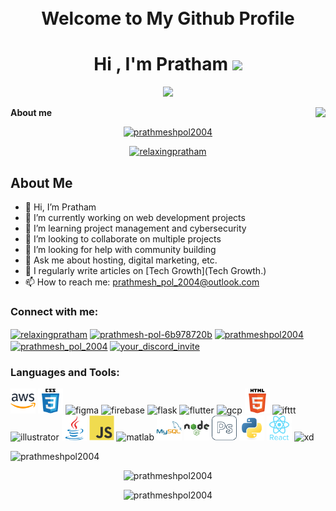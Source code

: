 <h1 align="Center">
    <br>
    Welcome to My Github Profile 
  <br>
</h1>


<h1 align="center"><b>Hi , I'm Pratham </b><img src="https://media.giphy.com/media/hvRJCLFzcasrR4ia7z/giphy.gif" width="35"></h1>

<p align="center">
  <a href="https://github.com/DenverCoder1/readme-typing-svg"><img src="https://readme-typing-svg.herokuapp.com?font=Time+New+Roman&color=cyan&size=25&center=true&vCenter=true&width=600&height=100&lines=UI/UX+Student,;Bug+Bounty+Hunter,;Content+Writer,;Active+Learner/Researcher..<3"></a>
</p>

**About me**
<picture> <img align="right" src="[https://media.giphy.com/media/HW3T1wWW3z2Ff2cpXO/giphy.gif](https://tenor.com/9wUn.gif)"></picture>

<p align="center">
  <a href="https://github.com/ryo-ma/github-profile-trophy"><img src="https://github-profile-trophy.vercel.app/?username=prathmeshpol2004" alt="prathmeshpol2004" /></a>
</p>

<p align="center">
  <a href="https://twitter.com/relaxingpratham" target="blank"><img src="https://img.shields.io/twitter/follow/relaxingpratham?logo=twitter&style=for-the-badge" alt="relaxingpratham" /></a>
</p>

## About Me

- 👋 Hi, I’m Pratham
- 👀 I’m currently working on web development projects
- 🌱 I’m learning project management and cybersecurity
- 👯 I’m looking to collaborate on multiple projects
- 🤝 I’m looking for help with community building
- 💬 Ask me about hosting, digital marketing, etc.
- 📝 I regularly write articles on [Tech Growth](Tech Growth.)
- 📫 How to reach me: [prathmesh_pol_2004@outlook.com](mailto:prathmesh_pol_2004@outlook.com)

<h3 align="left">Connect with me:</h3>
<p align="left">
  <a href="https://twitter.com/relaxingpratham" target="blank"><img align="center" src="https://raw.githubusercontent.com/rahuldkjain/github-profile-readme-generator/master/src/images/icons/Social/twitter.svg" alt="relaxingpratham" height="30" width="40" /></a>
  <a href="https://linkedin.com/in/prathmesh-pol-6b978720b" target="blank"><img align="center" src="https://raw.githubusercontent.com/rahuldkjain/github-profile-readme-generator/master/src/images/icons/Social/linked-in-alt.svg" alt="prathmesh-pol-6b978720b" height="30" width="40" /></a>
  <a href="https://codesandbox.com/prathmeshpol2004" target="blank"><img align="center" src="https://raw.githubusercontent.com/rahuldkjain/github-profile-readme-generator/master/src/images/icons/Social/codesandbox.svg" alt="prathmeshpol2004" height="30" width="40" /></a>
  <a href="https://instagram.com/prathmesh_pol_2004" target="blank"><img align="center" src="https://raw.githubusercontent.com/rahuldkjain/github-profile-readme-generator/master/src/images/icons/Social/instagram.svg" alt="prathmesh_pol_2004" height="30" width="40" /></a>
  <a href="https://discord.gg/your_discord_invite" target="blank"><img align="center" src="https://raw.githubusercontent.com/rahuldkjain/github-profile-readme-generator/master/src/images/icons/Social/discord.svg" alt="your_discord_invite" height="30" width="40" /></a>
</p>

<h3 align="left">Languages and Tools:</h3>
<p align="left">
  <img src="https://raw.githubusercontent.com/devicons/devicon/master/icons/amazonwebservices/amazonwebservices-original-wordmark.svg" alt="aws" width="40" height="40"/>
  <img src="https://raw.githubusercontent.com/devicons/devicon/master/icons/css3/css3-original-wordmark.svg" alt="css3" width="40" height="40"/>
  <img src="https://www.vectorlogo.zone/logos/figma/figma-icon.svg" alt="figma" width="40" height="40"/>
  <img src="https://www.vectorlogo.zone/logos/firebase/firebase-icon.svg" alt="firebase" width="40" height="40"/>
  <img src="https://www.vectorlogo.zone/logos/pocoo_flask/pocoo_flask-icon.svg" alt="flask" width="40" height="40"/>
  <img src="https://www.vectorlogo.zone/logos/flutterio/flutterio-icon.svg" alt="flutter" width="40" height="40"/>
  <img src="https://www.vectorlogo.zone/logos/google_cloud/google_cloud-icon.svg" alt="gcp" width="40" height="40"/>
  <img src="https://raw.githubusercontent.com/devicons/devicon/master/icons/html5/html5-original-wordmark.svg" alt="html5" width="40" height="40"/>
  <img src="https://www.vectorlogo.zone/logos/ifttt/ifttt-ar21.svg" alt="ifttt" width="40" height="40"/>
  <img src="https://www.vectorlogo.zone/logos/adobe_illustrator/adobe_illustrator-icon.svg" alt="illustrator" width="40" height="40"/>
  <img src="https://raw.githubusercontent.com/devicons/devicon/master/icons/java/java-original.svg" alt="java" width="40" height="40"/>
  <img src="https://raw.githubusercontent.com/devicons/devicon/master/icons/javascript/javascript-original.svg" alt="javascript" width="40" height="40"/>
  <img src="https://upload.wikimedia.org/wikipedia/commons/2/21/Matlab_Logo.png" alt="matlab" width="40" height="40"/>
  <img src="https://raw.githubusercontent.com/devicons/devicon/master/icons/mysql/mysql-original-wordmark.svg" alt="mysql" width="40" height="40"/>
  <img src="https://raw.githubusercontent.com/devicons/devicon/master/icons/nodejs/nodejs-original-wordmark.svg" alt="nodejs" width="40" height="40"/>
  <img src="https://raw.githubusercontent.com/devicons/devicon/master/icons/photoshop/photoshop-line.svg" alt="photoshop" width="40" height="40"/>
  <img src="https://raw.githubusercontent.com/devicons/devicon/master/icons/python/python-original.svg" alt="python" width="40" height="40"/>
  <img src="https://raw.githubusercontent.com/devicons/devicon/master/icons/react/react-original-wordmark.svg" alt="react" width="40" height="40"/>
  <img src="https://cdn.worldvectorlogo.com/logos/adobe-xd.svg" alt="xd" width="40" height="40"/>
</p>

<p align="left"><img src="https://github-readme-stats.vercel.app/api/top-langs?username=prathmeshpol2004&show_icons=true&locale=en&layout=compact" alt="prathmeshpol2004" /></p>

<p align="center"><img src="https://github-readme-stats.vercel.app/api?username=prathmeshpol2004&show_icons=true&locale=en" alt="prathmeshpol2004" /></p>

<p align="center"><img src="https://github-readme-streak-stats.herokuapp.com/?user=prathmeshpol2004" alt="prathmeshpol2004" /></p>
